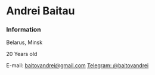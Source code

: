# Andrei Baitau

### Information

Belarus, Minsk

20 Years old

E-mail: baitovandrei@gmail.com
[Telegram: @baitovandrei](t.me/baitovandrei)